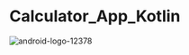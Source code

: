 # Calculator_App_Kotlin
![android-logo-12378](https://github.com/Piyushdhorey/Calculator_App_Kotlin/assets/121861033/d6d7c16e-2fc2-4645-b693-b20601a34360)
